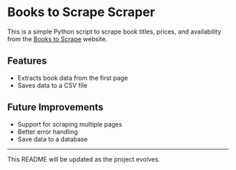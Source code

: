 # Books to Scrape Scraper

This is a simple Python script to scrape book titles, prices, and availability from the [Books to Scrape](http://books.toscrape.com/) website.

## Features
- Extracts book data from the first page
- Saves data to a CSV file

## Future Improvements
- Support for scraping multiple pages
- Better error handling
- Save data to a database

---

This README will be updated as the project evolves.
